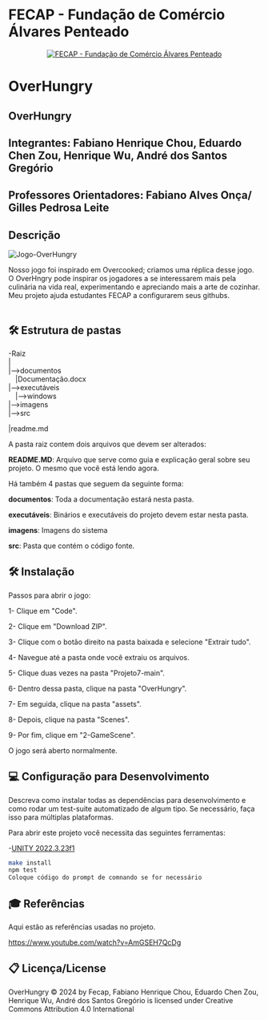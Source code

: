# FECAP - Fundação de Comércio Álvares Penteado
<p align="center">
<a href= "https://www.fecap.br/"><img src="https://encrypted-tbn0.gstatic.com/images?q=tbn:ANd9GcRhZPrRa89Kma0ZZogxm0pi-tCn_TLKeHGVxywp-LXAFGR3B1DPouAJYHgKZGV0XTEf4AE&usqp=CAU" alt="FECAP - Fundação de Comércio Álvares Penteado" border="0"></a>
</p>

# OverHungry


## OverHungry
## Integrantes: Fabiano Henrique Chou, Eduardo Chen Zou, Henrique Wu, André dos Santos Gregório




## Professores Orientadores: Fabiano Alves Onça/ Gilles Pedrosa Leite 

## Descrição

![Jogo-OverHungry](https://github.com/2024-1-NCC1/Projeto7/assets/168005595/596439d2-3902-4757-80cf-bd98636dec3f)


Nosso jogo foi inspirado em Overcooked; criamos uma réplica desse jogo. O OverHngry pode inspirar os jogadores a se interessarem mais pela culinária na vida real, experimentando e apreciando mais a arte de cozinhar.
Meu projeto ajuda estudantes FECAP a configurarem seus githubs.
<br><br>
## 🛠 Estrutura de pastas

-Raiz<br>
|<br>
|-->documentos<br>
  &emsp;|Documentação.docx<br>
|-->executáveis<br>
  &emsp;|-->windows<br> 
|-->imagens<br>
|-->src<br>

|readme.md<br>

A pasta raiz contem dois arquivos que devem ser alterados:

<b>README.MD</b>: Arquivo que serve como guia e explicação geral sobre seu projeto. O mesmo que você está lendo agora.

Há também 4 pastas que seguem da seguinte forma:

<b>documentos</b>: Toda a documentação estará nesta pasta.

<b>executáveis</b>: Binários e executáveis do projeto devem estar nesta pasta.

<b>imagens</b>: Imagens do sistema

<b>src</b>: Pasta que contém o código fonte.
## 🛠 Instalação
Passos para abrir o jogo:

1- Clique em "Code".

2- Clique em "Download ZIP".

3- Clique com o botão direito na pasta baixada e selecione "Extrair tudo".

4- Navegue até a pasta onde você extraiu os arquivos.

5- Clique duas vezes na pasta "Projeto7-main".

6- Dentro dessa pasta, clique na pasta "OverHungry".

7- Em seguida, clique na pasta "assets".

8- Depois, clique na pasta "Scenes".

9- Por fim, clique em "2-GameScene".

O jogo será aberto normalmente.

## 💻 Configuração para Desenvolvimento

Descreva como instalar todas as dependências para desenvolvimento e como rodar um test-suite automatizado de algum tipo. Se necessário, faça isso para múltiplas plataformas.

Para abrir este projeto você necessita das seguintes ferramentas:

-<a href="https://godotengine.org/download">UNITY 2022.3.23f1</a>

```sh
make install
npm test
Coloque código do prompt de comnando se for necessário
```
## 🎓 Referências

Aqui estão as referências usadas no projeto.

https://www.youtube.com/watch?v=AmGSEH7QcDg

## 📋 Licença/License

OverHungry © 2024 by Fecap, Fabiano Henrique Chou, Eduardo Chen Zou, Henrique Wu, André dos Santos Gregório is licensed under Creative Commons Attribution 4.0 International 


